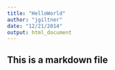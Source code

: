 ```yaml
---
title: "HelloWorld"
author: "jgiltner"
date: "12/21/2014"
output: html_document
---
```


## This is a markdown file
